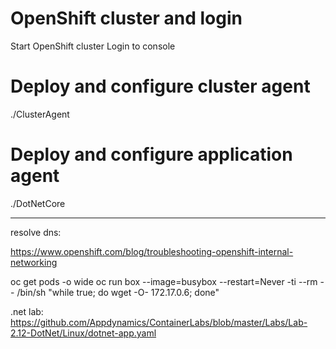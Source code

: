 # OpenShift cluster and login
Start OpenShift cluster
Login to console

# Deploy and configure cluster agent
./ClusterAgent

# Deploy and configure application agent
./DotNetCore

_______


resolve dns:

https://www.openshift.com/blog/troubleshooting-openshift-internal-networking

oc get pods -o wide
oc run box --image=busybox --restart=Never -ti --rm -- /bin/sh "while true; do wget -O- 172.17.0.6; done"


.net lab: 
https://github.com/Appdynamics/ContainerLabs/blob/master/Labs/Lab-2.12-DotNet/Linux/dotnet-app.yaml

